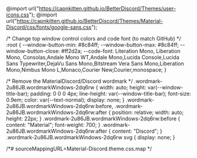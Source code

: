 @import url("https://capnkitten.github.io/BetterDiscord/Themes/user-icons.css");
@import url("https://capnkitten.github.io/BetterDiscord/Themes/Material-Discord/css/fonts/google-sans.css");

/* Change top window control colors and code font (to match GitHub) */
:root {
  --window-button-min: #8c84ff;
  --window-button-max: #8c84ff;
  --window-button-close: #ff2d2a;
  --code-font: Literation Mono, Liberation Mono, Consolas,Andale Mono WT,Andale Mono,Lucida Console,Lucida Sans Typewriter,DejaVu Sans Mono,Bitstream Vera Sans Mono,Liberation Mono,Nimbus Mono L,Monaco,Courier New,Courier,monospace; }

/* Remove the MaterialDiscord/Discord wordmark */
.wordmark-2u86JB.wordmarkWindows-2dq6rw {
  width: auto;
  height: var(--window-title-bar);
  padding: 0 0 0 4px;
  line-height: var(--window-title-bar);
  font-size: 0.9em;
  color: var(--text-normal);
  display: none; }
  .wordmark-2u86JB.wordmarkWindows-2dq6rw:before, .wordmark-2u86JB.wordmarkWindows-2dq6rw:after {
    position: relative;
    width: auto;
    height: 22px; }
  .wordmark-2u86JB.wordmarkWindows-2dq6rw:before {
    content: "Material";
    font-weight: 700; }
  .wordmark-2u86JB.wordmarkWindows-2dq6rw:after {
    content: "Discord"; }
  .wordmark-2u86JB.wordmarkWindows-2dq6rw svg {
    display: none; }

/*# sourceMappingURL=Material-Discord.theme.css.map */
